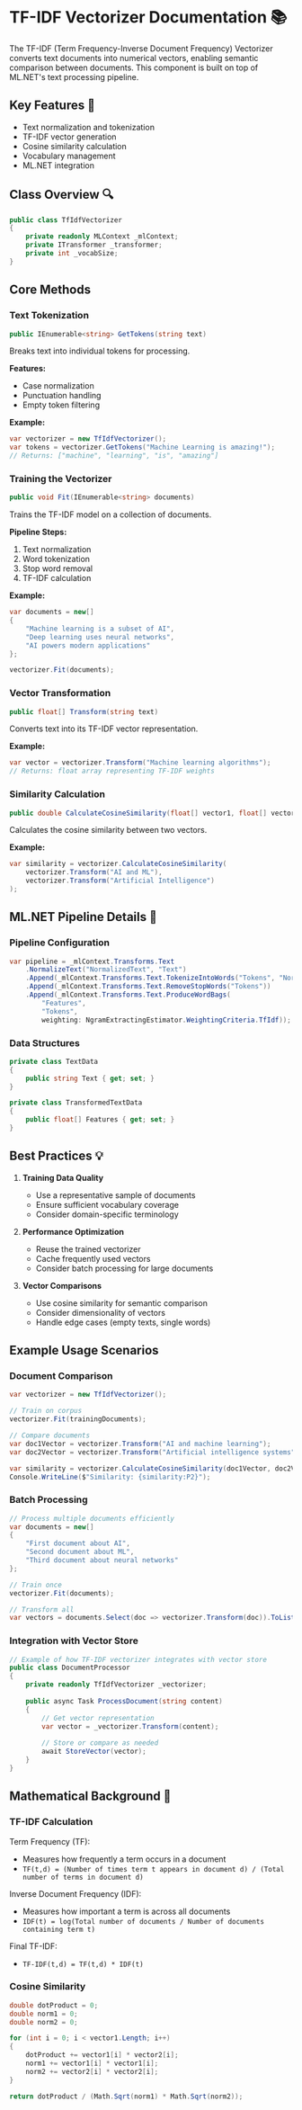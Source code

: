 # TF-IDF Vectorizer Documentation 📚

The TF-IDF (Term Frequency-Inverse Document Frequency) Vectorizer converts text documents into numerical vectors, enabling semantic comparison between documents. This component is built on top of ML.NET's text processing pipeline.

## Key Features 🎯

- Text normalization and tokenization
- TF-IDF vector generation
- Cosine similarity calculation
- Vocabulary management
- ML.NET integration

## Class Overview 🔍

```csharp
public class TfIdfVectorizer
{
    private readonly MLContext _mlContext;
    private ITransformer _transformer;
    private int _vocabSize;
}
```

## Core Methods

### Text Tokenization
```csharp
public IEnumerable<string> GetTokens(string text)
```
Breaks text into individual tokens for processing.

**Features:**
- Case normalization
- Punctuation handling
- Empty token filtering

**Example:**
```csharp
var vectorizer = new TfIdfVectorizer();
var tokens = vectorizer.GetTokens("Machine Learning is amazing!");
// Returns: ["machine", "learning", "is", "amazing"]
```

### Training the Vectorizer
```csharp
public void Fit(IEnumerable<string> documents)
```
Trains the TF-IDF model on a collection of documents.

**Pipeline Steps:**
1. Text normalization
2. Word tokenization
3. Stop word removal
4. TF-IDF calculation

**Example:**
```csharp
var documents = new[]
{
    "Machine learning is a subset of AI",
    "Deep learning uses neural networks",
    "AI powers modern applications"
};

vectorizer.Fit(documents);
```

### Vector Transformation
```csharp
public float[] Transform(string text)
```
Converts text into its TF-IDF vector representation.

**Example:**
```csharp
var vector = vectorizer.Transform("Machine learning algorithms");
// Returns: float array representing TF-IDF weights
```

### Similarity Calculation
```csharp
public double CalculateCosineSimilarity(float[] vector1, float[] vector2)
```
Calculates the cosine similarity between two vectors.

**Example:**
```csharp
var similarity = vectorizer.CalculateCosineSimilarity(
    vectorizer.Transform("AI and ML"),
    vectorizer.Transform("Artificial Intelligence")
);
```

## ML.NET Pipeline Details 🔄

### Pipeline Configuration
```csharp
var pipeline = _mlContext.Transforms.Text
    .NormalizeText("NormalizedText", "Text")
    .Append(_mlContext.Transforms.Text.TokenizeIntoWords("Tokens", "NormalizedText"))
    .Append(_mlContext.Transforms.Text.RemoveStopWords("Tokens"))
    .Append(_mlContext.Transforms.Text.ProduceWordBags(
        "Features", 
        "Tokens",
        weighting: NgramExtractingEstimator.WeightingCriteria.TfIdf));
```

### Data Structures
```csharp
private class TextData
{
    public string Text { get; set; }
}

private class TransformedTextData
{
    public float[] Features { get; set; }
}
```

## Best Practices 💡

1. **Training Data Quality**
    - Use a representative sample of documents
    - Ensure sufficient vocabulary coverage
    - Consider domain-specific terminology

2. **Performance Optimization**
    - Reuse the trained vectorizer
    - Cache frequently used vectors
    - Consider batch processing for large documents

3. **Vector Comparisons**
    - Use cosine similarity for semantic comparison
    - Consider dimensionality of vectors
    - Handle edge cases (empty texts, single words)

## Example Usage Scenarios

### Document Comparison
```csharp
var vectorizer = new TfIdfVectorizer();

// Train on corpus
vectorizer.Fit(trainingDocuments);

// Compare documents
var doc1Vector = vectorizer.Transform("AI and machine learning");
var doc2Vector = vectorizer.Transform("Artificial intelligence systems");

var similarity = vectorizer.CalculateCosineSimilarity(doc1Vector, doc2Vector);
Console.WriteLine($"Similarity: {similarity:P2}");
```

### Batch Processing
```csharp
// Process multiple documents efficiently
var documents = new[]
{
    "First document about AI",
    "Second document about ML",
    "Third document about neural networks"
};

// Train once
vectorizer.Fit(documents);

// Transform all
var vectors = documents.Select(doc => vectorizer.Transform(doc)).ToList();
```

### Integration with Vector Store
```csharp
// Example of how TF-IDF vectorizer integrates with vector store
public class DocumentProcessor
{
    private readonly TfIdfVectorizer _vectorizer;
    
    public async Task ProcessDocument(string content)
    {
        // Get vector representation
        var vector = _vectorizer.Transform(content);
        
        // Store or compare as needed
        await StoreVector(vector);
    }
}
```

## Mathematical Background 📐

### TF-IDF Calculation
Term Frequency (TF):
- Measures how frequently a term occurs in a document
- `TF(t,d) = (Number of times term t appears in document d) / (Total number of terms in document d)`

Inverse Document Frequency (IDF):
- Measures how important a term is across all documents
- `IDF(t) = log(Total number of documents / Number of documents containing term t)`

Final TF-IDF:
- `TF-IDF(t,d) = TF(t,d) * IDF(t)`

### Cosine Similarity
```csharp
double dotProduct = 0;
double norm1 = 0;
double norm2 = 0;

for (int i = 0; i < vector1.Length; i++)
{
    dotProduct += vector1[i] * vector2[i];
    norm1 += vector1[i] * vector1[i];
    norm2 += vector2[i] * vector2[i];
}

return dotProduct / (Math.Sqrt(norm1) * Math.Sqrt(norm2));
```
